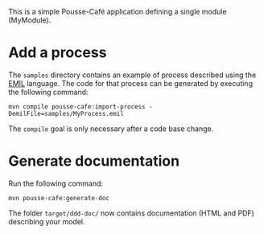 This is a simple Pousse-Café application defining a single module (MyModule).


# Add a process

The `samples` directory contains an example of process described using the
[EMIL](http://www.pousse-cafe-framework.org/doc/emil/) language.
The code for that process can be generated by executing the following command:

    mvn compile pousse-cafe:import-process -DemilFile=samples/MyProcess.emil

The `compile` goal is only necessary after a code base change.


# Generate documentation

Run the following command:

    mvn pousse-cafe:generate-doc

The folder `target/ddd-doc/` now contains documentation (HTML and PDF) describing your model.
